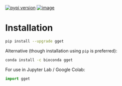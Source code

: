 [![pypi version](https://img.shields.io/pypi/v/gget)](https://pypi.org/project/gget)
[![image](https://anaconda.org/bioconda/gget/badges/version.svg)](https://anaconda.org/bioconda/gget)
# Installation
```bash
pip install --upgrade gget
```
Alternative (though installation using `pip` is preferred):  
```bash
conda install -c bioconda gget
```
  
For use in Jupyter Lab / Google Colab:
```python
import gget
```
